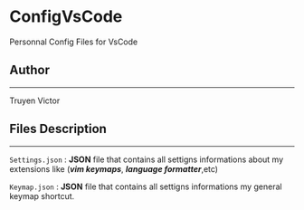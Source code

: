# ConfigVsCode

Personnal Config Files for VsCode

## Author

* * *

Truyen Victor

## Files Description

* * *

`Settings.json` : **JSON** file that contains all settigns informations about my extensions like (***vim keymaps***, ***language formatter***,etc)

`Keymap.json` : **JSON** file that contains all settigns informations my general keymap shortcut.
